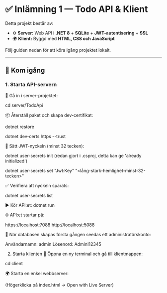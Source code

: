 # ✅ Inlämning 1 — Todo API & Klient

Detta projekt består av:  
- ⚙️ **Server:** Web API i **.NET 8** + **SQLite** + **JWT-autentisering**  + **SSL** 
- 🌍 **Klient:** Byggd med **HTML, CSS och JavaScript**  

Följ guiden nedan för att köra igång projektet lokalt.  

---

## 🚀 Kom igång

### 1. Starta API-servern

📂 Gå in i server-projektet: 

cd server/TodoApi

📦 Återställ paket och skapa dev-certifikat:

dotnet restore

dotnet dev-certs https --trust

🔑 Sätt JWT-nyckeln (minst 32 tecken):

dotnet user-secrets init  (redan gjort i .csproj, detta kan ge 'already initialized')

dotnet user-secrets set "Jwt:Key" "<lång-stark-hemlighet-minst-32-tecken>"

✅ Verifiera att nyckeln sparats:

dotnet user-secrets list


▶️ Kör API:et: dotnet run


🌐 API:et startar på:

https://localhost:7088
http://localhost:5088

👤 När databasen skapas första gången seedas ett administratörskonto:

Användarnamn: admin
Lösenord: Admin!12345

2. Starta klienten
📂 Öppna en ny terminal och gå till klientmappen:

cd client

🌍 Starta en enkel webbserver:

(Högerklicka på index.html → Open with Live Server)

